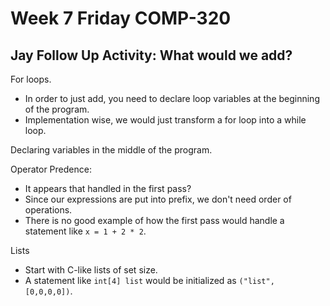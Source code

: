 # Week 7 Friday COMP-320
## Jay Follow Up Activity: What would we add?
For loops.
- In order to just add, you need to declare loop variables at the beginning of the program.
- Implementation wise, we would just transform a for loop into a while loop.

Declaring variables in the middle of the program.

Operator Predence:
- It appears that handled in the first pass?
- Since our expressions are put into prefix, we don't need order of operations.
- There is no good example of how the first pass would handle a statement like `x = 1 + 2 * 2`.

Lists
- Start with C-like lists of set size.
- A statement like `int[4] list` would be initialized as `("list", [0,0,0,0])`.
